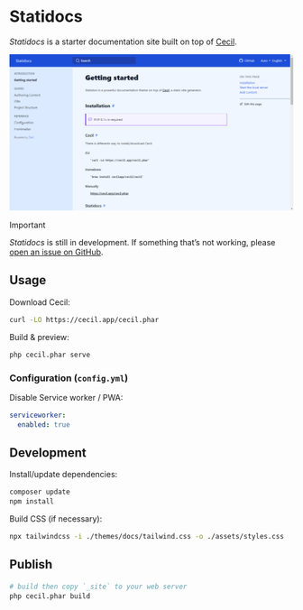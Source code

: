 # Statidocs

_Statidocs_ is a starter documentation site built on top of [Cecil](https://cecil.app).

[![Statidocs screenshot](docs/screenshot.png)](https://cecilapp.github.io/statidocs/)

> [!IMPORTANT]  
> _Statidocs_ is still in development. If something that’s not working, please [open an issue on GitHub](https://github.com/Cecilapp/statidocs/issues/new/choose).

## Usage

Download Cecil:

```bash
curl -LO https://cecil.app/cecil.phar
```

Build & preview:

```bash
php cecil.phar serve
```

### Configuration (`config.yml`)

Disable Service worker / PWA:

```yaml
serviceworker:
  enabled: true
```

## Development

Install/update dependencies:

```bash
composer update
npm install
```

Build CSS (if necessary):

```bash
npx tailwindcss -i ./themes/docs/tailwind.css -o ./assets/styles.css
```

## Publish

```bash
# build then copy `_site` to your web server
php cecil.phar build
```
